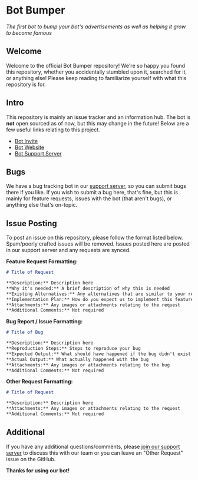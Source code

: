 
# Bot Bumper
*The first bot to bump your bot's advertisements as well as helping it grow to become famous*

## Welcome

Welcome to the official Bot Bumper repository!  We're so happy you found this repository, whether you accidentally stumbled upon it, searched for it, or anything else!  Please keep reading to familiarize yourself with what this repository is for.

## Intro
This repository is mainly an issue tracker and an information hub.  The bot is **not** open sourced as of now, but this may change in the future!  Below are a few useful links relating to this project.
- [Bot Invite](https://discord.com/oauth2/authorize?client_id=714232404029603950&permissions=1611000881&scope=applications.commands%20bot "Click me to invite the bot to your server!")
- [Bot Website](https://www.botbumper.ga "Click me to visit the bot's website!")
- [Bot Support Server](https://discord.com/invite/7va3rtC "Click me to join the bot's support server!")

## Bugs
We have a bug tracking bot in our [support server](https://discord.com/invite/7va3rtC), so you can submit bugs there if you like.  If you wish to submit a bug here, that's fine, but this is mainly for feature requests, issues with the bot (that aren't bugs), or anything else that's on-topic.

## Issue Posting
To post an issue on this repository, please follow the format listed below.  Spam/poorly crafted issues will be removed.  Issues posted here are posted in our support server and any requests are synced.

**Feature Request Formatting:**
```markdown
# Title of Request

**Description:** Description here
**Why it's needed:** A brief description of why this is needed
**Existing Alternatives:** Any alternatives that are similar to your request that already exist on the bot
**Implementation Plan:** How do you expect us to implement this feature?  You can give proposed code snippets in code-block form here if you wish.
**Attachments:** Any images or attachments relating to the request
**Additional Comments:** Not required
```

**Bug Report / Issue Formatting:**
```markdown
# Title of Bug

**Description:** Description here
**Reproduction Steps:** Steps to reproduce your bug
**Expected Output:** What should have happened if the bug didn't exist
**Actual Output:** What actually happened with the bug
**Attachments:** Any images or attachments relating to the bug
**Additional Comments:** Not required
```

**Other Request Formatting:**
```markdown
# Title of Request

**Description:** Description here
**Attachments:** Any images or attachments relating to the request
**Additional Comments:** Not required
```
## Additional
If you have any additional questions/comments, please [join our support server](https://discord.com/invite/7va3rtC) to discuss this with our team or you can leave an "Other Request" issue on the GitHub.

**Thanks for using our bot!**
